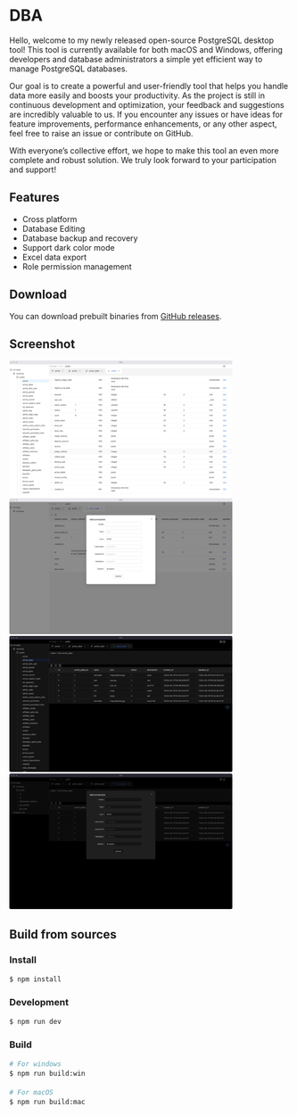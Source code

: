 # DBA

Hello, welcome to my newly released open-source PostgreSQL desktop tool! This tool is currently available for both macOS and Windows, offering developers and database administrators a simple yet efficient way to manage PostgreSQL databases.

Our goal is to create a powerful and user-friendly tool that helps you handle data more easily and boosts your productivity. As the project is still in continuous development and optimization, your feedback and suggestions are incredibly valuable to us. If you encounter any issues or have ideas for feature improvements, performance enhancements, or any other aspect, feel free to raise an issue or contribute on GitHub.

With everyone’s collective effort, we hope to make this tool an even more complete and robust solution. We truly look forward to your participation and support!


## Features
- Cross platform
- Database Editing
- Database backup and recovery
- Support dark color mode
- Excel data export
- Role permission management

## Download

You can download prebuilt binaries from <a href="https://github.com/underway2014/DBA/releases">GitHub releases</a>.


## Screenshot

<a href="https://github.com/underway2014/DBA/blob/main/screenshot/1.jpg"><img src="https://github.com/underway2014/DBA/blob/main/screenshot/1.jpg" width="400"/></a>
<a href="https://github.com/underway2014/DBA/blob/main/screenshot/2.jpg"><img src="https://github.com/underway2014/DBA/blob/main/screenshot/2.jpg" width="400"/></a>
<a href="https://github.com/underway2014/DBA/blob/main/screenshot/3.jpg"><img src="https://github.com/underway2014/DBA/blob/main/screenshot/3.jpg" width="400"/></a>
<a href="https://github.com/underway2014/DBA/blob/main/screenshot/4.jpg"><img src="https://github.com/underway2014/DBA/blob/main/screenshot/4.jpg" width="400"/></a>

## Build from sources

### Install

```bash
$ npm install
```

### Development

```bash
$ npm run dev
```

### Build

```bash
# For windows
$ npm run build:win

# For macOS
$ npm run build:mac

```
